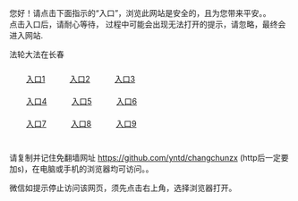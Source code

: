 您好！请点击下面指示的“入口”，浏览此网站是安全的，且为您带来平安。。 <br/>
点击入口后，请耐心等待， 过程中可能会出现无法打开的提示，请忽略，最终会进入网站. </br>

法轮大法在长春<br/>
<div style="padding:10px"><a style="margin:20px" target="_blank" href="https://d29szn2e53s2x3.cloudfront.net/2Qpsp?wvxcmi" id="ccLink1" rel="nofollow">入口1</a> <a target="_blank" style="margin:20px" href="https://d3bpren0m6u6w0.cloudfront.net/2Qpsp?cvgwej" id="ccLink2" rel="nofollow">入口2</a> <a style="margin:20px" target="_blank" href="https://d3ob79hcnlpt0i.cloudfront.net/2Qpsp?cwhhmdd" id="ccLink3" rel="nofollow">入口3</a></div>

<div style="padding:10px" ><a style="margin:20px" target="_blank" href="https://d29szn2e53s2x3.cloudfront.net/2Qpsp?wvxcmi" id="ccLink4" rel="nofollow">入口4</a> <a style="margin:20px" href="https://d3bpren0m6u6w0.cloudfront.net/2Qpsp?cvgwej" target="_blank" id="ccLink5" rel="nofollow">入口5</a> <a style="margin:20px" href="https://d3ob79hcnlpt0i.cloudfront.net/2Qpsp?cwhhmdd" target="_blank" id="ccLink6" rel="nofollow">入口6</a></div>

<div style="padding:10px"><a style="margin:20px" target="_blank" href="https://d29szn2e53s2x3.cloudfront.net/2Qpsp?wvxcmi" id="ccLink7" rel="nofollow">入口7</a> <a style="margin:20px" href="https://d3bpren0m6u6w0.cloudfront.net/2Qpsp?cvgwej" target="_blank" id="ccLink8" rel="nofollow">入口8</a> <a style="margin:20px" target="_blank" href="https://d3ob79hcnlpt0i.cloudfront.net/2Qpsp?cwhhmdd" id="ccLink9" rel="nofollow">入口9</a></div>

<br/>



请复制并记住免翻墙网址 https://github.com/yntd/changchunzx (http后一定要加s)，在电脑或手机的浏览器均可访问。。<br/>

微信如提示停止访问该网页，须先点击右上角，选择浏览器打开。
